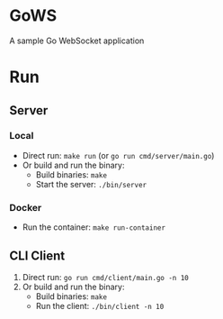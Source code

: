 # GoWS

A sample Go WebSocket application 

# Run

## Server 

### Local

* Direct run: `make run` (or `go run cmd/server/main.go`)
* Or build and run the binary:
  - Build binaries: `make`
  - Start the server: `./bin/server`

### Docker

* Run the container: `make run-container`

## CLI Client

1. Direct run: `go run cmd/client/main.go -n 10`
2. Or build and run the binary:
   - Build binaries: `make`    
   - Run the client: `./bin/client -n 10`
